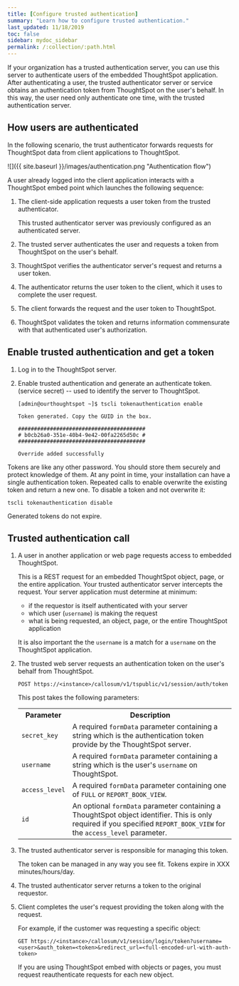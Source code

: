 ```yaml
---
title: [Configure trusted authentication]
summary: "Learn how to configure trusted authentication."
last_updated: 11/18/2019
toc: false
sidebar: mydoc_sidebar
permalink: /:collection/:path.html
---
```

If your organization has a trusted authentication server, you can use this
server to authenticate users of the embedded ThoughtSpot application. After
authenticating a user, the trusted authenticator server or service obtains an
authentication token from ThoughtSpot on the user's behalf. In this way, the
user need only authenticate one time, with the trusted authentication server.


## How users are authenticated

In the following scenario, the trust authenticator forwards requests for ThoughtSpot
data from client applications to ThoughtSpot.

![]({{ site.baseurl }}/images/authentication.png "Authentication flow")


A user already logged into the client application interacts with a ThoughtSpot embed
point which launches the following sequence:

1. The client-side application requests a user token from the trusted authenticator.

   This trusted authenticator server was previously configured as an
   authenticated server.

2. The trusted server authenticates the user and requests a token from ThoughtSpot on the user's behalf.
3. ThoughtSpot verifies the authenticator server's request and returns a user token.
4. The authenticator returns the user token to the client, which it uses to complete the user request.
5. The client forwards the request and the user token to ThoughtSpot.
6. ThoughtSpot validates the token and returns information commensurate with that authenticated user's authorization.

## Enable trusted authentication and get a token

  1. Log in to the ThoughtSpot server.
  2. Enable trusted authentication and generate an authenticate token.  (service secret)  -- used to identify the server to ThoughtSpot.

      ```
      [admin@ourthoughtspot ~]$ tscli tokenauthentication enable

      Token generated. Copy the GUID in the box.

      ########################################
      # b0cb26a0-351e-40b4-9e42-00fa2265d50c #
      ########################################

      Override added successfully
      ```

Tokens are like any other password. You should store them securely and protect
knowledge of them.  At any point in time, your installation can have a single
authentication token. Repeated calls to enable overwrite the existing token and
return a new one. To disable a token and not overwrite it:

```
tscli tokenauthentication disable
```

Generated tokens do not expire.

## Trusted authentication call     

1. A user in another application or web page requests access to embedded ThoughtSpot.

   This is a REST request for an embedded ThoughtSpot object, page, or the entire application. Your trusted authenticator server intercepts the request. Your server application must determine at minimum:

     - if the requestor is itself authenticated with your server
     - which user (`username`) is making the request
     - what is being requested, an object, page, or the entire ThoughtSpot application

    It is also important the the `username` is a match for a `username` on the ThoughtSpot application.

2. The trusted web server requests an authentication token on the user's behalf from ThoughtSpot.

    `POST https://<instance>/callosum/v1/tspublic/v1/session/auth/token`

    This post takes the following parameters:

      <table>
      <tr>
        <th>Parameter</th>
        <th>Description</th>
      </tr>
      <tr>
        <td><code>secret_key</code></td>
        <td>A required <code>formData</code> parameter containing a string which is the authentication token provide by the ThoughtSpot server.</td>
      </tr>
      <tr>
        <td><code>username</code></td>
        <td>A required <code>formData</code> parameter containing a string which is the user's <code>username</code> on ThoughtSpot.</td>
      </tr>
      <tr>
        <td><code>access_level</code></td>
        <td>A required <code>formData</code> parameter containing one of <code>FULL</code> or <code>REPORT_BOOK_VIEW</code>. </td>
      </tr>
      <tr>
        <td><code>id</code></td>
        <td>An optional <code>formData</code> parameter containing a ThoughtSpot object identifier. This is only required if you specified <code>REPORT_BOOK_VIEW</code> for the <code>access_level</code> parameter.</td>
      </tr>
      </table>

4. The trusted authenticator server is responsible for managing this token.  

    The token can be managed in any way you see fit. Tokens expire in XXX minutes/hours/day.

5. The trusted authenticator server returns a token to the original requestor.
6. Client completes the user's request providing the token along with the request.  

    For example, if the customer was requesting a specific object:

    `GET https://<instance>/callosum/v1/session/login/token?username=<user>&auth_token=<token>&redirect_url=<full-encoded-url-with-auth-token>`

    If you are using ThoughtSpot embed with objects or pages, you must request
    reauthenticate requests for each new object.
